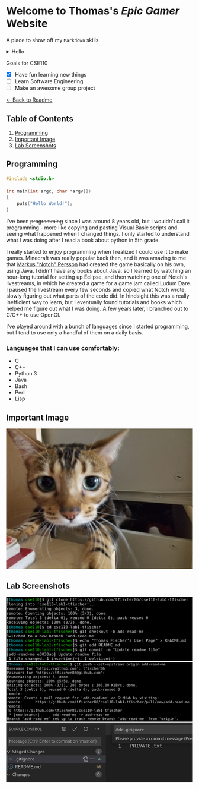 # Welcome to Thomas's *Epic Gamer* Website

A place to show off my `Markdown` skills.

<details>
    <summary> Hello </summary>
    If you're reading this have a great day.
</details>


Goals for CSE110

- [X] Have fun learning new things
- [ ] Learn Software Engineering
- [ ] Make an awesome group project

[← Back to Readme](https://github.com/tfischer86/cse110-lab1-tfischer/tree/add-read-me)

## Table of Contents
1. [Programming](#programming)
2. [Important Image](#important-image)
3. [Lab Screenshots](#lab-screenshots)


## Programming

```c
#include <stdio.h>

int main(int argc, char *argv[])
{
    puts("Hello World!");
}
```

I've been ~~programming~~ since I was around 8 years old, but I wouldn't call it programming - more like copying and pasting Visual Basic scripts and seeing what happened when I changed things. I only started to understand what I was doing after I read a book about python in 5th grade.

I really started to enjoy programming when I realized I could use it to make games. Minecraft was really popular back then, and it was amazing to me that [Markus "Notch" Persson](https://en.wikipedia.org/wiki/Markus_Persson) had created the game basically on his own, using Java. I didn't have any books about Java, so I learned by watching an hour-long tutorial for setting up Eclipse, and then watching one of Notch's livestreams, in which he created a game for a game jam called Ludum Dare. I paused the livestream every few seconds and copied what Notch wrote, slowly figuring out what parts of the code did. In hindsight this was a really inefficient way to learn, but I eventually found tutorials and books which helped me figure out what I was doing. A few years later, I branched out to C/C++ to use OpenGl.

I've played around with a bunch of languages since I started programming, but I tend to use only a handful of them on a daily basis.

### Languages that I can use comfortably:
 - C
 - C++
 - Python 3
 - Java
 - Bash
 - Perl
 - Lisp

## Important Image

![Cat picture](./cat_picture.jpg)

## Lab Screenshots

![Git commandline 1](screenshots/git-commands-1.png)
![Git commandline 2](screenshots/git-commands-2.png)
![VSCode Git UI](screenshots/vscode-commit-1.png)
